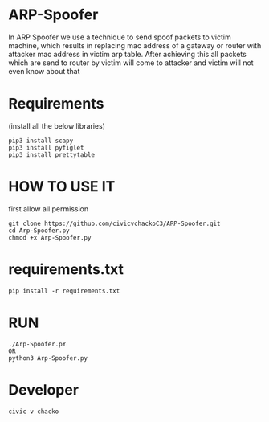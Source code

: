 # ARP-Spoofer
In ARP Spoofer we use a technique to send spoof packets to victim machine, which 
results in replacing mac address of a gateway or router with attacker mac address 
in victim arp table.
After achieving this all packets which are send to router by victim will come to 
attacker and victim will not even know about that

# Requirements
(install all the below libraries)

    pip3 install scapy
    pip3 install pyfiglet
    pip3 install prettytable
# HOW TO USE IT
 first allow all permission
  
    git clone https://github.com/civicvchackoC3/ARP-Spoofer.git
    cd Arp-Spoofer.py
    chmod +x Arp-Spoofer.py
# requirements.txt
    pip install -r requirements.txt
# RUN
    ./Arp-Spoofer.pY
    OR
    python3 Arp-Spoofer.py
# Developer
    civic v chacko
